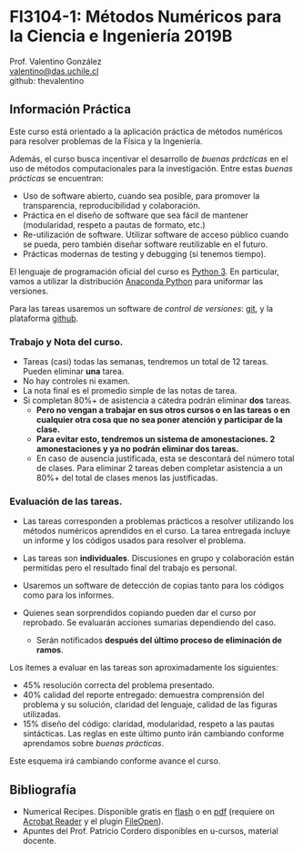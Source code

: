 # FI3104-1: Métodos Numéricos para la Ciencia e Ingeniería 2019B

Prof. Valentino González</br>
valentino@das.uchile.cl</br>
github: thevalentino

## Información Práctica

Este curso está orientado a la aplicación práctica de métodos numéricos para resolver problemas de la Física y la Ingeniería.

Además, el curso busca incentivar el desarrollo de _buenas prácticas_ en el uso de métodos computacionales para la investigación. Entre estas _buenas prácticas_ se encuentran:

- Uso de software abierto, cuando sea posible, para promover la transparencia, reproducibilidad y colaboración.
- Práctica en el diseño de software que sea fácil de mantener (modularidad, respeto a pautas de formato, etc.)
- Re-utilización de software. Utilizar software de acceso público cuando se pueda, pero también diseñar software reutilizable en el futuro.
- Prácticas modernas de testing y debugging (si tenemos tiempo).

El lenguaje de programación oficial del curso es [Python 3](https://www.python.org). En particular, vamos a utilizar la distribución [Anaconda Python](https://www.anaconda.com/download) para uniformar las versiones.

Para las tareas usaremos un software de _control de versiones_: [git](https://git-scm.com/), y la plataforma [github](https://www.github.com).


### Trabajo y Nota del curso.

- Tareas (casi) todas las semanas, tendremos un total de 12 tareas. Pueden eliminar **una** tarea.
- No hay controles ni examen.
- La nota final es el promedio simple de las notas de tarea.
- Si completan 80%+ de asistencia a cátedra podrán eliminar **dos** tareas.
    - **Pero no vengan a trabajar en sus otros cursos o en las tareas o en cualquier otra cosa que no sea poner atención y participar de la clase.**
    - **Para evitar esto, tendremos un sistema de amonestaciones. 2 amonestaciones y ya no podrán eliminar dos tareas.**
    - En caso de ausencia justificada, esta se descontará del número total de clases. Para eliminar 2 tareas deben completar asistencia a un 80%+ del total de clases menos las justificadas.

### Evaluación de las tareas.

* Las tareas corresponden a problemas prácticos a resolver utilizando los métodos numéricos aprendidos en el curso. La tarea entregada incluye un informe y los códigos usados para resolver el problema.

* Las tareas son **individuales**. Discusiones en grupo y colaboración están permitidas pero el resultado final del trabajo es personal.

* Usaremos un software de detección de copias tanto para los códigos como para los informes.

* Quienes sean sorprendidos copiando pueden dar el curso por reprobado. Se evaluarán acciones sumarias dependiendo del caso.
    * Serán notificados **después del último proceso de eliminación de ramos**.

Los ítemes a evaluar en las tareas son aproximadamente los siguientes:

- 45% resolución correcta del problema presentado.
- 40% calidad del reporte entregado: demuestra comprensión del problema y su solución, claridad del lenguaje, calidad de las figuras utilizadas.
- 15% diseño del código: claridad, modularidad, respeto a las pautas sintácticas. Las reglas en este último punto irán cambiando conforme aprendamos sobre _buenas prácticas_.

Este esquema irá cambiando conforme avance el curso.

## Bibliografía

- Numerical Recipes. Disponible gratis en [flash](http://apps.nrbook.com/c/index.html) o en [pdf](http://www.nrbook.com/a/bookcpdf.html) (requiere on [Acrobat Reader](https://get.adobe.com/reader) y el plugin [FileOpen](https://plugin.fileopen.com)).
- Apuntes del Prof. Patricio Cordero disponibles en u-cursos, material docente.

